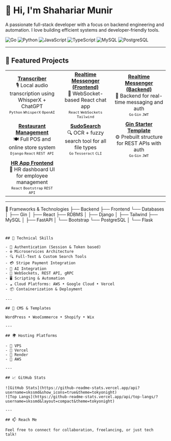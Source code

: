 # 👋 Hi, I'm Shahariar Munir

A passionate full-stack developer with a focus on backend engineering and automation. I love building efficient systems and developer-friendly tools.

![Go](https://img.shields.io/badge/-Go-00ADD8?style=flat&logo=go&logoColor=white)
![Python](https://img.shields.io/badge/-Python-3776AB?style=flat&logo=python&logoColor=white)
![JavaScript](https://img.shields.io/badge/-JavaScript-F7DF1E?style=flat&logo=javascript&logoColor=black)
![TypeScript](https://img.shields.io/badge/-TypeScript-3178C6?style=flat&logo=typescript&logoColor=white)
![MySQL](https://img.shields.io/badge/-MySQL-4479A1?style=flat&logo=mysql&logoColor=white)
![PostgreSQL](https://img.shields.io/badge/-PostgreSQL-4169E1?style=flat&logo=postgresql&logoColor=white)

---

## 📂 Featured Projects

<div align="center">
  
<table>
  <tr>
    <td width="30%" align="center">
      <a href="https://github.com/skssmd/transcriber"><strong>Transcriber</strong></a><br>
      🎙️ Local audio transcription using WhisperX + ChatGPT<br>
      <sub><code>Python</code> <code>WhisperX</code> <code>OpenAI</code></sub>
    </td>
    <td width="30%" align="center">
      <a href="https://github.com/skssmd/Realtime-Messenger"><strong>Realtime Messenger (Frontend)</strong></a><br>
      💬 WebSocket-based React chat app<br>
      <sub><code>React</code> <code>WebSockets</code> <code>Tailwind</code></sub>
    </td>
    <td width="30%" align="center">
      <a href="https://github.com/skssmd/Realtime-Messanger-Backend"><strong>Realtime Messenger (Backend)</strong></a><br>
      🔌 Backend for real-time messaging and auth<br>
      <sub><code>Go</code> <code>Gin</code> <code>JWT</code></sub>
    </td>
  </tr>
  <tr>
    <td width="30%" align="center">
      <a href="https://github.com/skssmd/Restaurant-Management-and-Ecommerce-Store"><strong>Restaurant Management</strong></a><br>
      🍽️ Full POS and online store system<br>
      <sub><code>Django</code> <code>React</code> <code>REST API</code></sub>
    </td>
    <td width="30%" align="center">
      <a href="https://github.com/skssmd/sudosearch"><strong>SudoSearch</strong></a><br>
      🔍 OCR + fuzzy search tool for all file types<br>
      <sub><code>Go</code> <code>Tesseract</code> <code>CLI</code></sub>
    </td>
    <td width="30%" align="center">
      <a href="https://github.com/skssmd/golang-gin_starter"><strong>Gin Starter Template</strong></a><br>
      ⚙️ Prebuilt structure for REST APIs with auth<br>
      <sub><code>Go</code> <code>Gin</code> <code>JWT</code></sub>
    </td>
  </tr>
  <tr>
    <td width="30%" align="center">
      <a href="https://github.com/skssmd/Hr-Solution-App-Frontend-"><strong>HR App Frontend</strong></a><br>
      👥 HR dashboard UI for employee management<br>
      <sub><code>React</code> <code>Bootstrap</code> <code>REST API</code></sub>
    </td>
    <td width="30%" align="center"> </td>
    <td width="30%" align="center"> </td>
  </tr>
</table>

</div>

---

🚀 Frameworks & Technologies
 ├── Backend        ├── Frontend       └── Databases
 │     ├── Gin         │    ├── React        ├── RDBMS
 │     ├── Django      │    ├── Tailwind     ├── MySQL
 │     ├── FastAPI     │    └── Bootstrap   └── PostgreSQL
 │     └── Flask
```


## 🧩 Technical Skills

- 🔐 Authentication (Session & Token based)
- ⚙️ Microservices Architecture
- 🔍 Full-Text & Custom Search Tools
- 💳 Stripe Payment Integration
- 🤖 AI Integration
- 🔌 WebSockets, REST API, gRPC
- 🖥️ Scripting & Automation
- ☁️ Cloud Platforms: AWS • Google Cloud • Vercel
- 📦 Containerization & Deployment

---

## 🛒 CMS & Templates

WordPress • WooCommerce • Shopify • Wix

---

## 🌍 Hosting Platforms

- 🔹 VPS
- 🔹 Vercel
- 🔹 Render
- 🔹 AWS

---

## 📈 GitHub Stats

![GitHub Stats](https://github-readme-stats.vercel.app/api?username=skssmd&show_icons=true&theme=tokyonight)
![Top Langs](https://github-readme-stats.vercel.app/api/top-langs/?username=skssmd&layout=compact&theme=tokyonight)

---

## 📫 Reach Me

Feel free to connect for collaboration, freelancing, or just tech talk!
